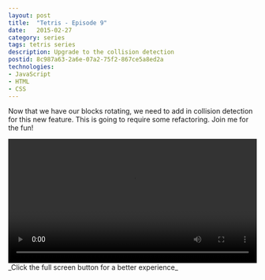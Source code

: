 ```yaml
---
layout: post
title:  "Tetris - Episode 9"
date:   2015-02-27
category: series
tags: tetris series
description: Upgrade to the collision detection
postid: 8c987a63-2a6e-07a2-75f2-867ce5a8ed2a
technologies:
- JavaScript
- HTML
- CSS
---
```


Now that we have our blocks rotating, we need to add in collision detection for this new feature. This is going to require some refactoring. Join me for the fun!

<video style="width:100%;" controls>
	<source src="http://videos.quarrantine.com?name=tetris9.mp4" type="video/mp4">
</video>
_Click the full screen button for a better experience_
